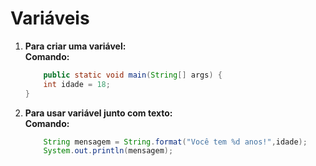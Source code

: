 # Variáveis
1. **Para criar uma variável:**  
    **Comando:**  
    ```java
        public static void main(String[] args) {
		int idade = 18;
	}
    ```
2. **Para usar variável junto com texto:**  
    **Comando:**  
    ```java
        String mensagem = String.format("Você tem %d anos!",idade);
		System.out.println(mensagem);
    ```
